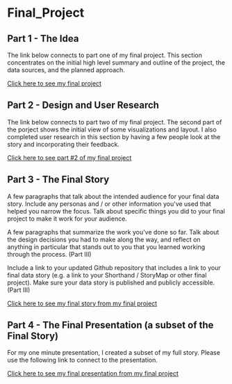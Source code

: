 # Final_Project

## Part 1 - The Idea

The link below connects to part one of my final project. This section concentrates on the initial high level summary and outline of the project, the data sources, and the planned approach.



[Click here to see my final project](https://tdwyer07.github.io/final_project_Tim_Dwyer/)

## Part 2 - Design and User Research

The link below connects to part two of my final project. The second part of the porject shows the initial view of some visualizations and layout. I also completed user research in this section by having a few people look at the story and incorporating their feedback.

[Click here to see part #2 of my final project](https://tdwyer07.github.io/Final-Project-Part-2/)

## Part 3 - The Final Story



A few paragraphs that talk about the intended audience for your final data story.  Include any personas and / or other information you've used that helped you narrow the focus.  Talk about specific things you did to your final project to make it work for your audience. 

A few paragraphs that summarize the work you've done so far.  Talk about the design decisions you had to make along the way, and reflect on anything in particular that stands out to you that you learned working through the process. (Part III)

Include a link to your updated Github repository that includes a link to your final data story (e.g. a link to your Shorthand / StoryMap or other final project).  Make sure your data story is published and publicly accessible. (Part III)




[Click here to see my final story from my final project](https://preview.shorthand.com/GnEWBRWhkSoFPicX#group-section-b5UMCgN6Di)

## Part 4 - The Final Presentation (a subset of the Final Story)

For my one minute presentation, I created a subset of my full story. Please use the following link to connect to the presentation.

[Click here to see my final presentation from my final project](https://preview.shorthand.com/2FMKCKgkkYjbKwBu)
